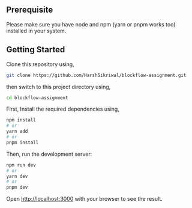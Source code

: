## Prerequisite
Please make sure you have node and npm (yarn or pnpm works too) installed in your system.

## Getting Started

Clone this repository using,
```bash
git clone https://github.com/HarshSikriwal/blockflow-assignment.git
```
then switch to this project directory using,
```bash
cd blockflow-assignment
```

First, Install the required dependencies using,
```bash
npm install
# or
yarn add
# or
pnpm install
```
Then, run the development server:

```bash
npm run dev
# or
yarn dev
# or
pnpm dev
```

Open [http://localhost:3000](http://localhost:3000) with your browser to see the result.

